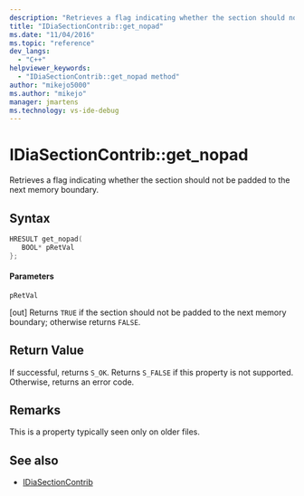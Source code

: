 ```yaml
---
description: "Retrieves a flag indicating whether the section should not be padded to the next memory boundary."
title: "IDiaSectionContrib::get_nopad"
ms.date: "11/04/2016"
ms.topic: "reference"
dev_langs:
  - "C++"
helpviewer_keywords:
  - "IDiaSectionContrib::get_nopad method"
author: "mikejo5000"
ms.author: "mikejo"
manager: jmartens
ms.technology: vs-ide-debug
---
```

# IDiaSectionContrib::get_nopad

Retrieves a flag indicating whether the section should not be padded to the next memory boundary.

## Syntax

```C++
HRESULT get_nopad(
   BOOL* pRetVal
};
```

#### Parameters
 `pRetVal`

[out] Returns `TRUE` if the section should not be padded to the next memory boundary; otherwise returns `FALSE`.

## Return Value
 If successful, returns `S_OK`. Returns `S_FALSE` if this property is not supported. Otherwise, returns an error code.

## Remarks
 This is a property typically seen only on older files.

## See also
- [IDiaSectionContrib](../../debugger/debug-interface-access/idiasectioncontrib.md)
